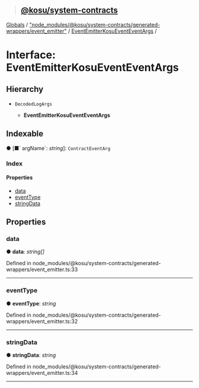> ## [@kosu/system-contracts](../README.md)

[Globals](../globals.md) / ["node_modules/@kosu/system-contracts/generated-wrappers/event_emitter"](../modules/_node_modules__kosu_system_contracts_generated_wrappers_event_emitter_.md) / [EventEmitterKosuEventEventArgs](_node_modules__kosu_system_contracts_generated_wrappers_event_emitter_.eventemitterkosueventeventargs.md) /

# Interface: EventEmitterKosuEventEventArgs

## Hierarchy

* `DecodedLogArgs`

  * **EventEmitterKosuEventEventArgs**

## Indexable

● \[■&#x60; argName&#x60;: *string*\]: `ContractEventArg`

### Index

#### Properties

* [data](_node_modules__kosu_system_contracts_generated_wrappers_event_emitter_.eventemitterkosueventeventargs.md#data)
* [eventType](_node_modules__kosu_system_contracts_generated_wrappers_event_emitter_.eventemitterkosueventeventargs.md#eventtype)
* [stringData](_node_modules__kosu_system_contracts_generated_wrappers_event_emitter_.eventemitterkosueventeventargs.md#stringdata)

## Properties

###  data

● **data**: *string[]*

Defined in node_modules/@kosu/system-contracts/generated-wrappers/event_emitter.ts:33

___

###  eventType

● **eventType**: *string*

Defined in node_modules/@kosu/system-contracts/generated-wrappers/event_emitter.ts:32

___

###  stringData

● **stringData**: *string*

Defined in node_modules/@kosu/system-contracts/generated-wrappers/event_emitter.ts:34

___